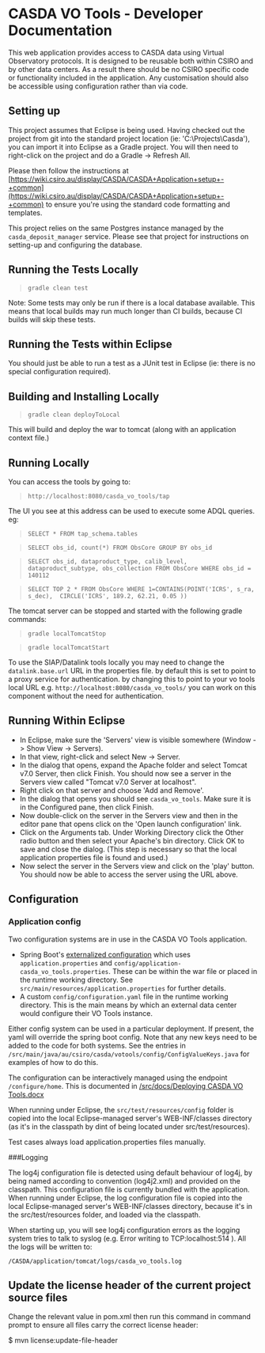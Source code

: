 CASDA VO Tools - Developer Documentation
==============


This web application provides access to CASDA data using Virtual Observatory protocols. It is designed to be reusable 
both within CSIRO and by other data centers. As a result there should be no 
CSIRO specific code or functionality included in the application. Any customisation should also be accessible using 
configuration rather than via code.  

Setting up
----------

This project assumes that Eclipse is being used. Having checked out the project from git into the standard project location (ie: 'C:\Projects\Casda'), you can import it into Eclipse as a Gradle project. You will then need to right-click on the project and do a Gradle -> Refresh All. 

Please then follow the instructions at [https://wiki.csiro.au/display/CASDA/CASDA+Application+setup+-+common](https://wiki.csiro.au/display/CASDA/CASDA+Application+setup+-+common) to ensure you're using the standard code formatting and templates.

This project relies on the same Postgres instance managed by the `casda_deposit_manager` service. Please see that project for instructions on setting-up and configuring the database.

Running the Tests Locally
-------------------------

> `gradle clean test`

Note: Some tests may only be run if there is a local database available. This means that local builds may run much longer than CI builds, because CI builds will skip these tests. 


Running the Tests within Eclipse
--------------------------------

You should just be able to run a test as a JUnit test in Eclipse (ie: there is no special configuration required).


Building and Installing Locally
-------------------------------

> `gradle clean deployToLocal`

This will build and deploy the war to tomcat (along with an application context file.)


Running Locally
---------------

You can access the tools by going to:

> `http://localhost:8080/casda_vo_tools/tap`

The UI you see at this address can be used to execute some ADQL queries.  eg:

> `SELECT * FROM tap_schema.tables`

> `SELECT obs_id, count(*) FROM ObsCore GROUP BY obs_id`

> `SELECT obs_id, dataproduct_type, calib_level, dataproduct_subtype, obs_collection FROM ObsCore WHERE obs_id = 140112`

> `SELECT TOP 2 * FROM ObsCore WHERE 1=CONTAINS(POINT('ICRS', s_ra, s_dec),  CIRCLE('ICRS', 189.2, 62.21, 0.05 ))`

The tomcat server can be stopped and started with the following gradle commands:

> `gradle localTomcatStop`

> `gradle localTomcatStart`

To use the SIAP/Datalink tools locally you may need to change the `datalink.base.url` URL in the properties file. by default this is set to point to a proxy service for authentication. by changing this to point to your vo tools local URL e.g. `http://localhost:8080/casda_vo_tools/` you can work on this component without the need for authentication.


Running Within Eclipse
----------------------

* In Eclipse, make sure the 'Servers' view is visible somewhere (Window -> Show View -> Servers).  
* In that view, right-click and select New -> Server.
* In the dialog that opens, expand the Apache folder and select Tomcat v7.0 Server, then click Finish.  You should now 
see a server in the Servers view called "Tomcat v7.0 Server at localhost".
* Right click on that server and choose 'Add and Remove'.
* In the dialog that opens you should see `casda_vo_tools`.  Make sure it is in the Configured pane, then click 
Finish.  
* Now double-click on the server in the Servers view and then in the editor pane that opens click on the 'Open launch 
configuration' link.
* Click on the Arguments tab.  Under Working Directory click the Other radio button and then select your Apache's bin 
directory. Click OK to save and close the dialog. (This step is necessary so that the local application properties
file is found and used.)
* Now select the server in the Servers view and click on the 'play' button.  You should now be able to access the 
server using the URL above.


Configuration
-------------

### Application config
Two configuration systems are in use in the CASDA VO Tools application.

* Spring Boot's [externalized configuration](http://docs.spring.io/spring-boot/docs/current/reference/html/boot-features-external-config.html) which 
uses `application.properties` and `config/application-casda_vo_tools.properties`. These can be within 
the war file or placed in the runtime working directory. See `src/main/resources/application.properties` for 
further details.  
* A custom `config/configuration.yaml` file in the runtime working directory. This is the main means by which an 
external data center would configure their VO Tools instance.

Either config system can be used in a particular deployment. If present, the yaml will override the spring boot config. 
Note that any new keys need to be added to the code for both systems. See the entries in 
`/src/main/java/au/csiro/casda/votools/config/ConfigValueKeys.java` for examples of how to do this.

The configuration can be interactively managed using the endpoint `/configure/home`. This is documented in 
[/src/docs/Deploying CASDA VO Tools.docx](https://stash.csiro.au/projects/CASDA/repos/casda_vo_tools/browse/src/docs/Deploying%20CASDA%20VO%20Tools.docx)

When running under Eclipse, the `src/test/resources/config` folder is copied into the local Eclipse-managed server's WEB-INF/classes directory (as it's in the classpath by dint of being located under src/test/resources).

Test cases always load application.properties files manually.

###Logging

The log4j configuration file is detected using default behaviour of log4j, by being named according to convention (log4j2.xml) and provided on the classpath. 
This configuration file is currently bundled with the application. When running under Eclipse, the log configuration file is copied into the local Eclipse-managed server's WEB-INF/classes directory, because it's in the src/test/resources folder, and loaded via the classpath.

When starting up, you will see log4j configuration errors as the logging system tries to talk to syslog (e.g. Error writing to TCP:localhost:514 ). All the logs will be written to:

    /CASDA/application/tomcat/logs/casda_vo_tools.log


Update the license header of the current project source files
--------------------------------------------------------------
Change the relevant value in pom.xml then run this command in command prompt to ensure all files carry the correct license header:

$ mvn license:update-file-header


